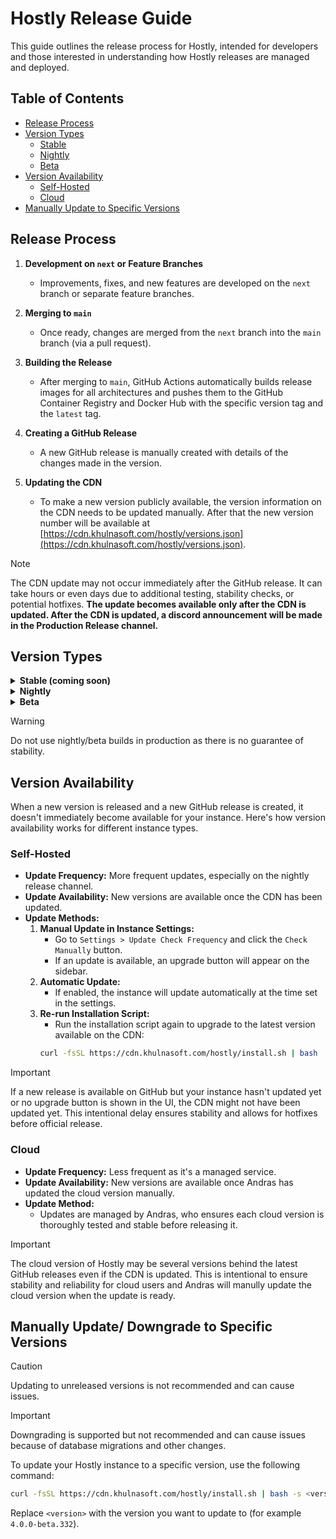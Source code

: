 # Hostly Release Guide

This guide outlines the release process for Hostly, intended for developers and those interested in understanding how Hostly releases are managed and deployed.

## Table of Contents
- [Release Process](#release-process)
- [Version Types](#version-types)
  - [Stable](#stable)
  - [Nightly](#nightly)
  - [Beta](#beta)
- [Version Availability](#version-availability)
  - [Self-Hosted](#self-hosted)
  - [Cloud](#cloud)
- [Manually Update to Specific Versions](#manually-update-to-specific-versions)

## Release Process

1. **Development on `next` or Feature Branches**
   - Improvements, fixes, and new features are developed on the `next` branch or separate feature branches.

2. **Merging to `main`**
   - Once ready, changes are merged from the `next` branch into the `main` branch (via a pull request).

3. **Building the Release**
   - After merging to `main`, GitHub Actions automatically builds release images for all architectures and pushes them to the GitHub Container Registry and Docker Hub with the specific version tag and the `latest` tag.

4. **Creating a GitHub Release**
   - A new GitHub release is manually created with details of the changes made in the version.

5. **Updating the CDN**
   - To make a new version publicly available, the version information on the CDN needs to be updated manually. After that the new version number will be available at [https://cdn.khulnasoft.com/hostly/versions.json](https://cdn.khulnasoft.com/hostly/versions.json).

> [!NOTE]
> The CDN update may not occur immediately after the GitHub release. It can take hours or even days due to additional testing, stability checks, or potential hotfixes. **The update becomes available only after the CDN is updated. After the CDN is updated, a discord announcement will be made in the Production Release channel.**

## Version Types

<details>
  <summary><strong>Stable (coming soon)</strong></summary>

- **Stable**
  - The production version suitable for stable, production environments (recommended).
  - **Update Frequency:** Every 2 to 4 weeks, with more frequent possible fixes.
  - **Release Size:** Larger but less frequent releases. Multiple nightly versions are consolidated into a single stable release.
  - **Versioning Scheme:** Follows semantic versioning (e.g., `v4.0.0`, `4.1.0`, etc.).
  - **Installation Command:**
    ```bash
    curl -fsSL https://cdn.khulnasoft.com/hostly/install.sh | bash
    ```

</details>

<details>
  <summary><strong>Nightly</strong></summary>

- **Nightly**
  - The latest development version, suitable for testing the latest changes and experimenting with new features.
  - **Update Frequency:** Daily or bi-weekly updates.
  - **Release Size:** Smaller, more frequent releases.
  - **Versioning Scheme:** Follows semantic versioning (e.g., `4.1.0-nightly.1`, `4.1.0-nightly.2`, etc.).
  - **Installation Command:**
    ```bash
    curl -fsSL https://cdn.khulnasoft.com/hostly-nightly/install.sh | bash -s next
    ```

</details>

<details>
  <summary><strong>Beta</strong></summary>

- **Beta**
  - Test releases for the upcoming stable version.
  - **Purpose:** Allows users to test and provide feedback on new features and changes before they become stable.
  - **Update Frequency:** Available if we think beta testing is necessary.
  - **Release Size:** Same size as stable release as it will become the next stabe release after some time.
  - **Versioning Scheme:** Follows semantic versioning (e.g., `4.1.0-beta.1`, `4.1.0-beta.2`, etc.).
  - **Installation Command:**
  ```bash
    curl -fsSL https://cdn.khulnasoft.com/hostly/install.sh | bash
  ```

</details>

> [!WARNING]
> Do not use nightly/beta builds in production as there is no guarantee of stability.

## Version Availability

When a new version is released and a new GitHub release is created, it doesn't immediately become available for your instance. Here's how version availability works for different instance types.

### Self-Hosted

- **Update Frequency:** More frequent updates, especially on the nightly release channel.
- **Update Availability:** New versions are available once the CDN has been updated.
- **Update Methods:**
  1. **Manual Update in Instance Settings:**
     - Go to `Settings > Update Check Frequency` and click the `Check Manually` button.
     - If an update is available, an upgrade button will appear on the sidebar.
  2. **Automatic Update:**
     - If enabled, the instance will update automatically at the time set in the settings.
  3. **Re-run Installation Script:**
     - Run the installation script again to upgrade to the latest version available on the CDN:
     ```bash
     curl -fsSL https://cdn.khulnasoft.com/hostly/install.sh | bash
     ```

> [!IMPORTANT]
> If a new release is available on GitHub but your instance hasn't updated yet or no upgrade button is shown in the UI, the CDN might not have been updated yet. This intentional delay ensures stability and allows for hotfixes before official release.

### Cloud

- **Update Frequency:** Less frequent as it's a managed service.
- **Update Availability:** New versions are available once Andras has updated the cloud version manually.
- **Update Method:**
  - Updates are managed by Andras, who ensures each cloud version is thoroughly tested and stable before releasing it.

> [!IMPORTANT]
> The cloud version of Hostly may be several versions behind the latest GitHub releases even if the CDN is updated. This is intentional to ensure stability and reliability for cloud users and Andras will manully update the cloud version when the update is ready.

## Manually Update/ Downgrade to Specific Versions

> [!CAUTION]  
> Updating to unreleased versions is not recommended and can cause issues.

> [!IMPORTANT]
> Downgrading is supported but not recommended and can cause issues because of database migrations and other changes.

To update your Hostly instance to a specific version, use the following command:

```bash
curl -fsSL https://cdn.khulnasoft.com/hostly/install.sh | bash -s <version>
```
Replace `<version>` with the version you want to update to (for example `4.0.0-beta.332`).
